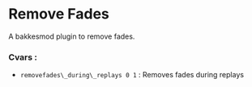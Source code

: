 # Remove Fades

A bakkesmod plugin to remove fades.

### Cvars :

- `removefades\_during\_replays 0 1` : Removes fades during replays
